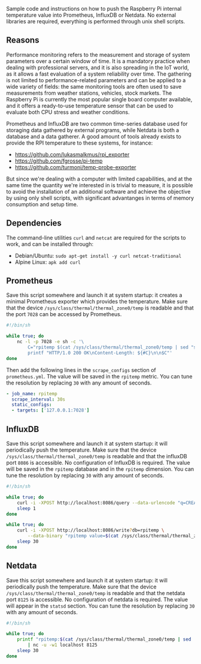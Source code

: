 Sample code and instructions on how to push the Raspberry Pi internal temperature value into Prometheus, InfluxDB or Netdata. No external libraries are required, everything is performed through unix shell scripts.

## Reasons

Performance monitoring refers to the measurement and storage of system parameters over a certain window of time. It is a mandatory practice when dealing with professional servers, and it is also spreading in the IoT world, as it allows a fast evaluation of a system reliability over time. The gathering is not limited to performance-related parameters and can be applied to a wide variety of fields: the same monitoring tools are often used to save measurements from weather stations, vehicles, stock markets. The Raspberry Pi is currently the most popular single board computer available, and it offers a ready-to-use temperature sensor that can be used to evaluate both CPU stress and weather conditions.

Prometheus and InfluxDB are two common time-series database used for storaging data gathered by external programs, while Netdata is both a database and a data gatherer. A good amount of tools already exists to provide the RPI temperature to these systems, for instance:
* https://github.com/lukasmalkmus/rpi_exporter
* https://github.com/fgrosse/pi-temp
* https://github.com/turmoni/temp-probe-exporter

But since we're dealing with a computer with limited capabilities, and at the same time the quantity we're interested in is trivial to measure, it is possible to avoid the installation of an additional software and achieve the objective by using only shell scripts, with significant advantanges in terms of memory consumption and setup time.

## Dependencies

The command-line utilities `curl` and `netcat` are required for the scripts to work, and can be installed through:
* Debian/Ubuntu: `sudo apt-get install -y curl netcat-traditional`
* Alpine Linux: `apk add curl`

## Prometheus

Save this script somewhere and launch it at system startup: it creates a minimal Prometheus exporter which provides the temperature. Make sure that the device `/sys/class/thermal/thermal_zone0/temp` is readable and that the port `7028` can be accessed by Prometheus.

```bash
#!/bin/sh

while true; do
    nc -l -p 7028 -e sh -c '\
        C="rpitemp $(cat /sys/class/thermal/thermal_zone0/temp | sed "s/\([0-9]\{2\}\)/\1./")"; \
        printf "HTTP/1.0 200 OK\nContent-Length: ${#C}\n\n$C"'
done
```

Then add the following lines in the `scrape_configs` section of `prometheus.yml`. The value will be saved in the `rpitemp` metric. You can tune the resolution by replacing `30` with any amount of seconds.

```yaml
- job_name: rpitemp
  scrape_interval: 30s
  static_configs:
  - targets: ['127.0.0.1:7028']
```

## InfluxDB

Save this script somewhere and launch it at system startup: it will periodically push the temperature. Make sure that the device `/sys/class/thermal/thermal_zone0/temp` is readable and that the influxDB port `8086` is accessible. No configuration of InfluxDB is required. The value will be saved in the `rpitemp` database and in the `rpitemp` dimension. You can tune the resolution by replacing `30` with any amount of seconds.

```bash
#!/bin/sh

while true; do
    curl -i -XPOST http://localhost:8086/query --data-urlencode "q=CREATE DATABASE rpitemp" && break
    sleep 1
done

while true; do
    curl -i -XPOST http://localhost:8086/write?db=rpitemp \
        --data-binary "rpitemp value=$(cat /sys/class/thermal/thermal_zone0/temp | sed 's/\([0-9]\{2\}\)/\1./')"
    sleep 30
done
```

## Netdata

Save this script somewhere and launch it at system startup: it will periodically push the temperature. Make sure that the device `/sys/class/thermal/thermal_zone0/temp` is readable and that the netdata port `8125` is accessible. No configuration of netdata is required. The value will appear in the `statsd` section. You can tune the resolution by replacing `30` with any amount of seconds.

```bash
#!/bin/sh

while true; do
    printf "rpitemp:$(cat /sys/class/thermal/thermal_zone0/temp | sed 's/\([0-9]\{2\}\)/\1./')|g\n" \
        | nc -u -w1 localhost 8125
    sleep 30
done
```
